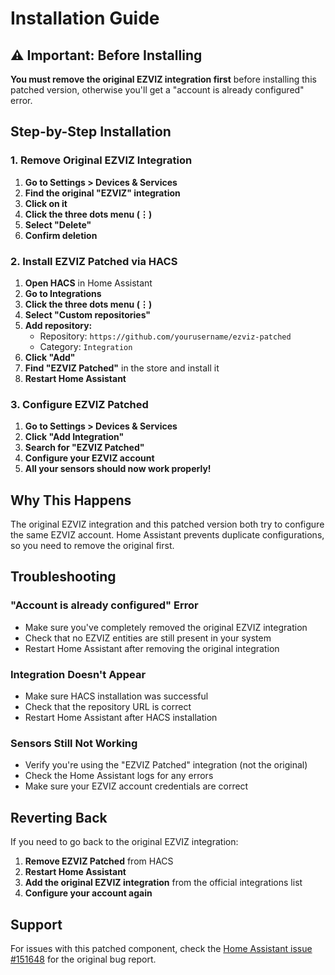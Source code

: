 # Installation Guide

## ⚠️ Important: Before Installing

**You must remove the original EZVIZ integration first** before installing this patched version, otherwise you'll get a "account is already configured" error.

## Step-by-Step Installation

### 1. Remove Original EZVIZ Integration

1. **Go to Settings > Devices & Services**
2. **Find the original "EZVIZ" integration**
3. **Click on it**
4. **Click the three dots menu (⋮)**
5. **Select "Delete"**
6. **Confirm deletion**

### 2. Install EZVIZ Patched via HACS

1. **Open HACS** in Home Assistant
2. **Go to Integrations**
3. **Click the three dots menu (⋮)**
4. **Select "Custom repositories"**
5. **Add repository:**
   - Repository: `https://github.com/yourusername/ezviz-patched`
   - Category: `Integration`
6. **Click "Add"**
7. **Find "EZVIZ Patched"** in the store and install it
8. **Restart Home Assistant**

### 3. Configure EZVIZ Patched

1. **Go to Settings > Devices & Services**
2. **Click "Add Integration"**
3. **Search for "EZVIZ Patched"**
4. **Configure your EZVIZ account**
5. **All your sensors should now work properly!**

## Why This Happens

The original EZVIZ integration and this patched version both try to configure the same EZVIZ account. Home Assistant prevents duplicate configurations, so you need to remove the original first.

## Troubleshooting

### "Account is already configured" Error

- Make sure you've completely removed the original EZVIZ integration
- Check that no EZVIZ entities are still present in your system
- Restart Home Assistant after removing the original integration

### Integration Doesn't Appear

- Make sure HACS installation was successful
- Check that the repository URL is correct
- Restart Home Assistant after HACS installation

### Sensors Still Not Working

- Verify you're using the "EZVIZ Patched" integration (not the original)
- Check the Home Assistant logs for any errors
- Make sure your EZVIZ account credentials are correct

## Reverting Back

If you need to go back to the original EZVIZ integration:

1. **Remove EZVIZ Patched** from HACS
2. **Restart Home Assistant**
3. **Add the original EZVIZ integration** from the official integrations list
4. **Configure your account again**

## Support

For issues with this patched component, check the [Home Assistant issue #151648](https://github.com/home-assistant/core/issues/151648) for the original bug report.
